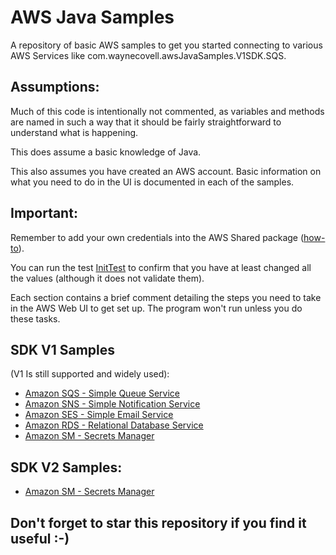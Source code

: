 # AWS Java Samples
A repository of basic AWS samples to get you started connecting to various AWS Services like com.waynecovell.awsJavaSamples.V1SDK.SQS.

## Assumptions:

Much of this code is intentionally not commented, as variables and methods are named in such a way that it should be fairly straightforward to understand what is happening.

This does assume a basic knowledge of Java.

This also assumes you have created an AWS account. Basic information on what you need to do in the UI is documented in each of the samples.

## Important:

Remember to add your own credentials into the AWS Shared package ([how-to](https://aws.amazon.com/premiumsupport/knowledge-center/create-access-key/)).

You can run the test [InitTest](src/test/java/InitTest.java) to confirm that you have at least changed all the values (although it does not validate them).

Each section contains a brief comment detailing the steps you need to take in the AWS Web UI to get set up. The program won't run unless you do these tasks.

## SDK V1 Samples 
(V1 Is still supported and widely used):

* [Amazon SQS - Simple Queue Service](src/main/java/com/waynecovell/awsJavaSamples/V1SDK/SQS/SQS_Start.java)
* [Amazon SNS - Simple Notification Service](src/main/java/com/waynecovell/awsJavaSamples/V1SDK/SNS/SNS_Start.java)
* [Amazon SES - Simple Email Service](src/main/java/com/waynecovell/awsJavaSamples/V1SDK/SES/SES_Start.java)
* [Amazon RDS - Relational Database Service](src/main/java/com/waynecovell/awsJavaSamples/V1SDK/RDS/RDS_Start.java)
* [Amazon SM - Secrets Manager](src/main/java/com/waynecovell/awsJavaSamples/V1SDK/SM/SM_Start.java)

## SDK V2 Samples:

* [Amazon SM - Secrets Manager](src/main/java/com/waynecovell/awsJavaSamples/V2SDK/SM/SM_Start.java)

## Don't forget to star this repository if you find it useful :-)
